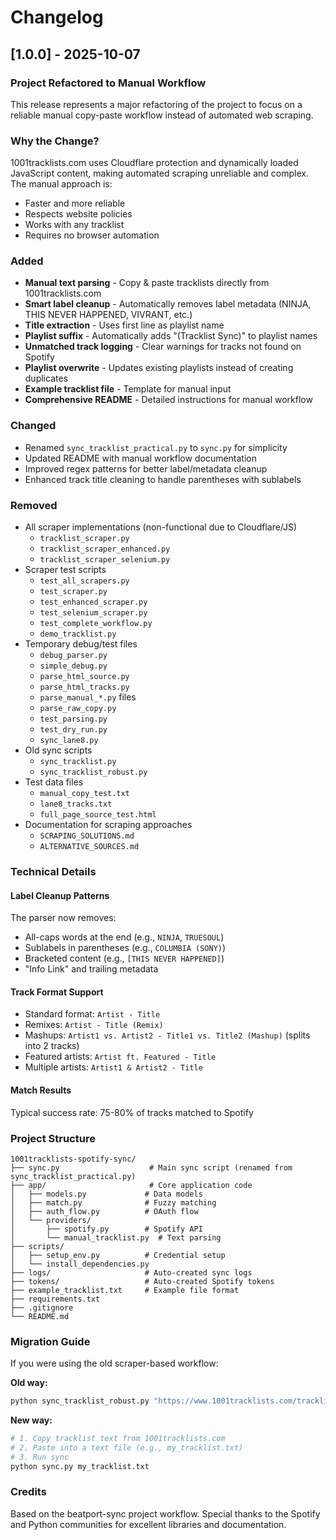 # Changelog

## [1.0.0] - 2025-10-07

### Project Refactored to Manual Workflow

This release represents a major refactoring of the project to focus on a reliable manual copy-paste workflow instead of automated web scraping.

### Why the Change?

1001tracklists.com uses Cloudflare protection and dynamically loaded JavaScript content, making automated scraping unreliable and complex. The manual approach is:
- Faster and more reliable
- Respects website policies
- Works with any tracklist
- Requires no browser automation

### Added

- **Manual text parsing** - Copy & paste tracklists directly from 1001tracklists.com
- **Smart label cleanup** - Automatically removes label metadata (NINJA, THIS NEVER HAPPENED, VIVRANT, etc.)
- **Title extraction** - Uses first line as playlist name
- **Playlist suffix** - Automatically adds "(Tracklist Sync)" to playlist names
- **Unmatched track logging** - Clear warnings for tracks not found on Spotify
- **Playlist overwrite** - Updates existing playlists instead of creating duplicates
- **Example tracklist file** - Template for manual input
- **Comprehensive README** - Detailed instructions for manual workflow

### Changed

- Renamed `sync_tracklist_practical.py` to `sync.py` for simplicity
- Updated README with manual workflow documentation
- Improved regex patterns for better label/metadata cleanup
- Enhanced track title cleaning to handle parentheses with sublabels

### Removed

- All scraper implementations (non-functional due to Cloudflare/JS)
  - `tracklist_scraper.py`
  - `tracklist_scraper_enhanced.py`
  - `tracklist_scraper_selenium.py`
- Scraper test scripts
  - `test_all_scrapers.py`
  - `test_scraper.py`
  - `test_enhanced_scraper.py`
  - `test_selenium_scraper.py`
  - `test_complete_workflow.py`
  - `demo_tracklist.py`
- Temporary debug/test files
  - `debug_parser.py`
  - `simple_debug.py`
  - `parse_html_source.py`
  - `parse_html_tracks.py`
  - `parse_manual_*.py` files
  - `parse_raw_copy.py`
  - `test_parsing.py`
  - `test_dry_run.py`
  - `sync_lane8.py`
- Old sync scripts
  - `sync_tracklist.py`
  - `sync_tracklist_robust.py`
- Test data files
  - `manual_copy_test.txt`
  - `lane8_tracks.txt`
  - `full_page_source_test.html`
- Documentation for scraping approaches
  - `SCRAPING_SOLUTIONS.md`
  - `ALTERNATIVE_SOURCES.md`

### Technical Details

#### Label Cleanup Patterns
The parser now removes:
- All-caps words at the end (e.g., `NINJA`, `TRUESOUL`)
- Sublabels in parentheses (e.g., `COLUMBIA (SONY)`)
- Bracketed content (e.g., `[THIS NEVER HAPPENED]`)
- "Info Link" and trailing metadata

#### Track Format Support
- Standard format: `Artist - Title`
- Remixes: `Artist - Title (Remix)`
- Mashups: `Artist1 vs. Artist2 - Title1 vs. Title2 (Mashup)` (splits into 2 tracks)
- Featured artists: `Artist ft. Featured - Title`
- Multiple artists: `Artist1 & Artist2 - Title`

#### Match Results
Typical success rate: 75-80% of tracks matched to Spotify

### Project Structure

```
1001tracklists-spotify-sync/
├── sync.py                    # Main sync script (renamed from sync_tracklist_practical.py)
├── app/                       # Core application code
│   ├── models.py             # Data models
│   ├── match.py              # Fuzzy matching
│   ├── auth_flow.py          # OAuth flow
│   └── providers/
│       ├── spotify.py        # Spotify API
│       └── manual_tracklist.py  # Text parsing
├── scripts/
│   ├── setup_env.py          # Credential setup
│   └── install_dependencies.py
├── logs/                     # Auto-created sync logs
├── tokens/                   # Auto-created Spotify tokens
├── example_tracklist.txt     # Example file format
├── requirements.txt
├── .gitignore
└── README.md
```

### Migration Guide

If you were using the old scraper-based workflow:

**Old way:**
```bash
python sync_tracklist_robust.py "https://www.1001tracklists.com/tracklist/..."
```

**New way:**
```bash
# 1. Copy tracklist text from 1001tracklists.com
# 2. Paste into a text file (e.g., my_tracklist.txt)
# 3. Run sync
python sync.py my_tracklist.txt
```

### Credits

Based on the beatport-sync project workflow. Special thanks to the Spotify and Python communities for excellent libraries and documentation.

